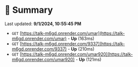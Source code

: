 # 📖 Summary
Last updated: **9/1/2024, 10:55:45 PM**

- `GET` [https://talk-m6gd.onrender.com/umar](https://talk-m6gd.onrender.com/umar) - **Up** (163ms)
- `GET` [https://talk-m6gd.onrender.com/9337](https://talk-m6gd.onrender.com/9337) - **Up** (210ms)
- `GET` [https://talk-m6gd.onrender.com/umar920](https://talk-m6gd.onrender.com/umar920) - **Up** (121ms)
